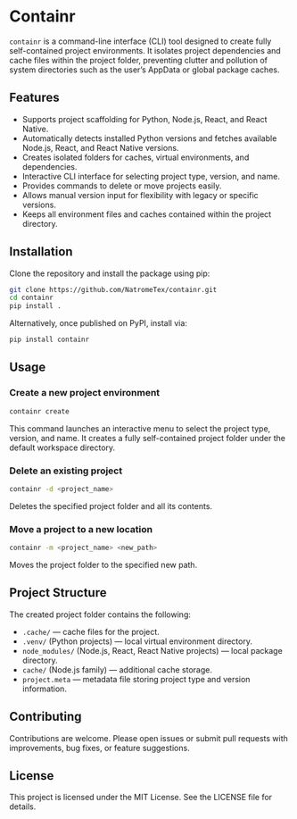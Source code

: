 # Containr

`containr` is a command-line interface (CLI) tool designed to create fully self-contained project environments. It isolates project dependencies and cache files within the project folder, preventing clutter and pollution of system directories such as the user’s AppData or global package caches.

## Features

* Supports project scaffolding for Python, Node.js, React, and React Native.
* Automatically detects installed Python versions and fetches available Node.js, React, and React Native versions.
* Creates isolated folders for caches, virtual environments, and dependencies.
* Interactive CLI interface for selecting project type, version, and name.
* Provides commands to delete or move projects easily.
* Allows manual version input for flexibility with legacy or specific versions.
* Keeps all environment files and caches contained within the project directory.

## Installation

Clone the repository and install the package using pip:

```bash
git clone https://github.com/NatromeTex/containr.git
cd containr
pip install .
```

Alternatively, once published on PyPI, install via:

```bash
pip install containr
```

## Usage

### Create a new project environment

```bash
containr create
```

This command launches an interactive menu to select the project type, version, and name. It creates a fully self-contained project folder under the default workspace directory.

### Delete an existing project

```bash
containr -d <project_name>
```

Deletes the specified project folder and all its contents.

### Move a project to a new location

```bash
containr -m <project_name> <new_path>
```

Moves the project folder to the specified new path.

## Project Structure

The created project folder contains the following:

* `.cache/` — cache files for the project.
* `.venv/` (Python projects) — local virtual environment directory.
* `node_modules/` (Node.js, React, React Native projects) — local package directory.
* `cache/` (Node.js family) — additional cache storage.
* `project.meta` — metadata file storing project type and version information.

## Contributing

Contributions are welcome. Please open issues or submit pull requests with improvements, bug fixes, or feature suggestions.

## License

This project is licensed under the MIT License. See the LICENSE file for details.
